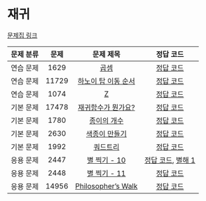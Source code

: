 # 재귀

[문제집 링크](https://www.acmicpc.net/workbook/view/7314)

| 문제 분류 | 문제    | 문제 제목                                                       | 정답 코드                                                                     |
|:-----:|:-----:|:-----------------------------------------------------------:|:-------------------------------------------------------------------------:|
| 연습 문제 | 1629  | [곱셈](https://www.acmicpc.net/problem/1629)                  | [정답 코드](../0x0B/solutions/1629.cpp)                                       |
| 연습 문제 | 11729 | [하노이 탑 이동 순서](https://www.acmicpc.net/problem/11729)        | [정답 코드](../0x0B/solutions/11729.cpp)                                      |
| 연습 문제 | 1074  | [Z](https://www.acmicpc.net/problem/1074)                   | [정답 코드](../0x0B/solutions/1074.cpp)                                       |
| 기본 문제 | 17478 | [재귀함수가 뭔가요?](https://www.acmicpc.net/problem/17478)         | [정답 코드](../0x0B/solutions/17478.cpp)                                      |
| 기본 문제 | 1780  | [종이의 개수](https://www.acmicpc.net/problem/1780)              | [정답 코드](../0x0B/solutions/1780.cpp)                                       |
| 기본 문제 | 2630  | [색종이 만들기](https://www.acmicpc.net/problem/2630)             | [정답 코드](../0x0B/solutions/2630.cpp)                                       |
| 기본 문제 | 1992  | [쿼드트리](https://www.acmicpc.net/problem/1992)                | [정답 코드](../0x0B/solutions/1992.cpp)                                       |
| 응용 문제 | 2447  | [별 찍기 - 10](https://www.acmicpc.net/problem/2447)           | [정답 코드](../0x0B/solutions/2447.cpp), [별해 1](../0x0B/solutions/2447_1.cpp) |
| 응용 문제 | 2448  | [별 찍기 - 11](https://www.acmicpc.net/problem/2448)           | [정답 코드](../0x0B/solutions/2448.cpp)                                       |
| 응용 문제 | 14956 | [Philosopher’s Walk](https://www.acmicpc.net/problem/14956) | [정답 코드](../0x0B/solutions/14956.cpp)                                      |
